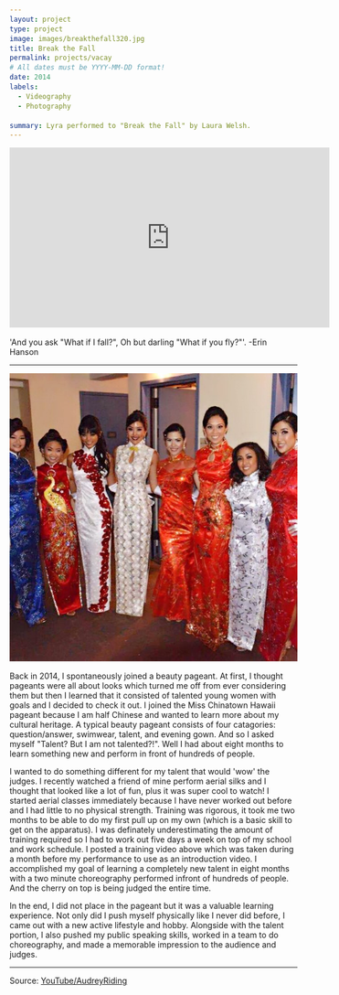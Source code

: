 ```yaml
---
layout: project
type: project
image: images/breakthefall320.jpg
title: Break the Fall
permalink: projects/vacay
# All dates must be YYYY-MM-DD format!
date: 2014
labels:
  - Videography
  - Photography

summary: Lyra performed to "Break the Fall" by Laura Welsh.
---
```


<iframe width="560" height="315" src="https://www.youtube.com/embed/FhqBM50UV-I" frameborder="0" allow="accelerometer; autoplay; encrypted-media; gyroscope; picture-in-picture" allowfullscreen></iframe>

'And you ask "What if I fall?", Oh but darling "What if you fly?"'. -Erin Hanson

<hr>

<img class="ui medium left floated image" src="https://raw.githubusercontent.com/audreyford/audreyford.github.io/master/images/chinatown.jpg">

Back in 2014, I spontaneously joined a beauty pageant.  At first, I thought pageants were all about looks which turned me off from ever considering them but then I learned that it consisted of talented young women with goals and I decided to check it out.  I joined the Miss Chinatown Hawaii pageant because I am half Chinese and wanted to learn more about my cultural heritage.  A typical beauty pageant consists of four catagories: question/answer, swimwear, talent, and evening gown. And so I asked myself "Talent?  But I am not talented?!".  Well I had about eight months to learn something new and perform in front of hundreds of people.

I wanted to do something different for my talent that would 'wow' the judges.  I recently watched a friend of mine perform aerial silks and I thought that looked like a lot of fun, plus it was super cool to watch!  I started aerial classes immediately because I have never worked out before and I had little to no physical strength.  Training was rigorous,  it took me two months to be able to do my first pull up on my own (which is a basic skill to get on the apparatus).  I was definately underestimating the amount of training required so I had to work out five days a week on top of my school and work schedule.  I posted a training video above which was taken during a month before my performance to use as an introduction video.  I accomplished my goal of learning a completely new talent in eight months with a two minute choreography performed infront of hundreds of people.  And the cherry on top is being judged the entire time.  

In the end, I did not place in the pageant but it was a valuable learning experience.  Not only did I push myself physically like I never did before, I came out with a new active lifestyle and hobby.  Alongside with the talent portion, I also pushed my public speaking skills, worked in a team to do choreography, and made a memorable impression to the audience and judges.

<hr>

Source: <a href="https://www.youtube.com/channel/UCZFnoqX7GqU8rgjq-P7-HuQ"><i class="large youtube icon"></i>YouTube/AudreyRiding</a>
